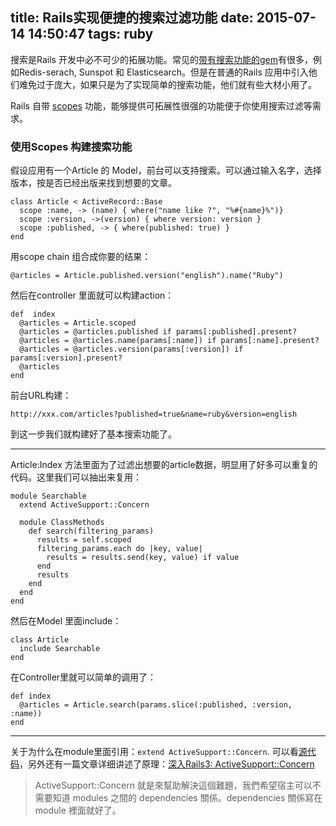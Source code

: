 title: Rails实现便捷的搜索过滤功能
date: 2015-07-14 14:50:47
tags: ruby
---


搜索是Rails 开发中必不可少的拓展功能。常见的[带有搜索功能的gem](https://www.ruby-toolbox.com/categories/rails_search)有很多，例如Redis-serach, Sunspot 和 Elasticsearch。但是在普通的Rails 应用中引入他们难免过于庞大，如果只是为了实现简单的搜索功能，他们就有些大材小用了。

Rails 自带 [scopes](http://guides.rubyonrails.org/active_record_querying.html#scopes) 功能，能够提供可拓展性很强的功能便于你使用搜索过滤等需求。

### 使用Scopes 构建搜索功能

假设应用有一个Article 的 Model，前台可以支持搜索。可以通过输入名字，选择版本，按是否已经出版来找到想要的文章。

```
class Article < ActiveRecord::Base
  scope :name, -> (name) { where("name like ?", "%#{name}%")}
  scope :version, ->(version) { where version: version }
  scope :published, -> { where(published: true) }
end
```

用scope chain 组合成你要的结果：

```
@articles = Article.published.version("english").name("Ruby")
```

然后在controller 里面就可以构建action：

```
def  index
  @articles = Article.scoped
  @articles = @articles.published if params[:published].present?
  @articles = @articles.name(params[:name]) if params[:name].present?
  @articles = @articles.version(params[:version]) if params[:version].present?
  @articles
end
```

前台URL构建：

```
http://xxx.com/articles?published=true&name=ruby&version=english
```

到这一步我们就构建好了基本搜索功能了。

***

Article:Index 方法里面为了过滤出想要的article数据，明显用了好多可以重复的代码。这里我们可以抽出来复用：

```
module Searchable
  extend ActiveSupport::Concern

  module ClassMethods
    def search(filtering_params)
      results = self.scoped
      filtering_params.each do |key, value|
        results = results.send(key, value) if value
      end
      results
    end
  end
end
```

然后在Model 里面include：

```
class Article
  include Searchable
end
```

在Controller里就可以简单的调用了：

```
def index
  @articles = Article.search(params.slice(:published, :version, :name))
end
```

***

关于为什么在module里面引用：`extend ActiveSupport::Concern`. 可以看[源代码](https://github.com/rails/rails/blob/master/activesupport/lib/active_support/concern.rb)，另外还有一篇文章详细讲述了原理：[深入Rails3: ActiveSupport::Concern](https://ihower.tw/blog/archives/3949)

>  ActiveSupport::Concern 就是來幫助解決這個難題，我們希望宿主可以不需要知道 modules 之間的 dependencies 關係。dependencies 關係寫在 module 裡面就好了。
